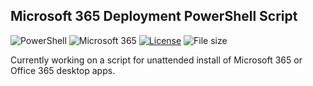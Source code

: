 ## Microsoft 365 Deployment PowerShell Script
![PowerShell](https://img.shields.io/badge/-PowerShell-_?style=flat-square&logo=powershell&color=blue&logoColor=white) ![Microsoft 365](https://img.shields.io/badge/-Microsoft%20365-_?style=flat-square&logo=microsoft%20office&color=red&logoColor=white) [![License](https://img.shields.io/github/license/vantriel/office365-deploy-poshscript?style=flat-square)](https://unlicense.org/) ![File size](https://img.shields.io/github/languages/code-size/vantriel/office365-deploy-poshscript?color=blue&style=flat-square)

Currently working on a script for unattended install of Microsoft 365 or Office 365 desktop apps.


